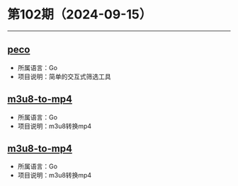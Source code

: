 # 第102期（2024-09-15）

---
## [peco](https://github.com/peco/peco)
- 所属语言：Go
- 项目说明：简单的交互式筛选工具

## [m3u8-to-mp4](https://github.com/Nagill/m3u8-to-mp4)
- 所属语言：Go
- 项目说明：m3u8转换mp4

## [m3u8-to-mp4](https://github.com/Nagill/m3u8-to-mp4)
- 所属语言：Go
- 项目说明：m3u8转换mp4
